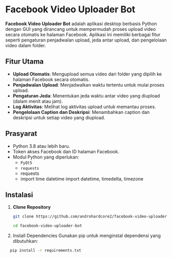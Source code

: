 # Facebook Video Uploader Bot

**Facebook Video Uploader Bot** adalah aplikasi desktop berbasis Python dengan GUI yang dirancang untuk mempermudah proses upload video secara otomatis ke halaman Facebook.
Aplikasi ini memiliki berbagai fitur seperti pengaturan penjadwalan upload, jeda antar upload, dan pengelolaan video dalam folder.

## Fitur Utama
- **Upload Otomatis**: Mengupload semua video dari folder yang dipilih ke halaman Facebook secara otomatis.
- **Penjadwalan Upload**: Menjadwalkan waktu tertentu untuk mulai proses upload.
- **Pengaturan Jeda**: Menentukan jeda waktu antar video yang diupload (dalam menit atau jam).
- **Log Aktivitas**: Melihat log aktivitas upload untuk memantau proses.
- **Pengelolaan Caption dan Deskripsi**: Menambahkan caption dan deskripsi untuk setiap video yang diupload.

## Prasyarat
- Python 3.8 atau lebih baru.
- Token akses Facebook dan ID halaman Facebook.
- Modul Python yang diperlukan:
  - `PyQt5`
  - `requests`
  -  requests
  - import time
    datetime import datetime, timedelta, timezone

## Instalasi
1. **Clone Repository**
   ```bash
   git clone https://github.com/androhardcore2/facebook-video-uploader-bot.git

   cd facebook-video-uploader-bot

2. Install Dependencies Gunakan pip untuk menginstal dependensi yang dibutuhkan:
 ```bash
   pip install -r requirements.txt
